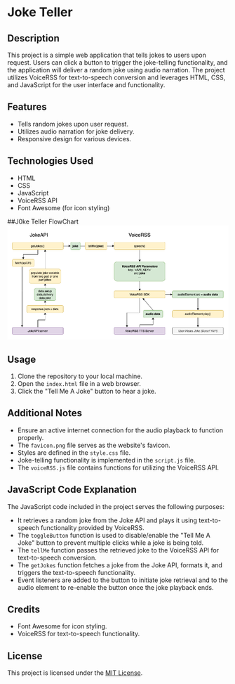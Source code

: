 # Joke Teller

## Description
This project is a simple web application that tells jokes to users upon request. Users can click a button to trigger the joke-telling functionality, and the application will deliver a random joke using audio narration. The project utilizes VoiceRSS for text-to-speech conversion and leverages HTML, CSS, and JavaScript for the user interface and functionality.

## Features
- Tells random jokes upon user request.
- Utilizes audio narration for joke delivery.
- Responsive design for various devices.

## Technologies Used
- HTML
- CSS
- JavaScript
- VoiceRSS API
- Font Awesome (for icon styling)

##J0ke Teller FlowChart
![Jke Teller Flowchart](Joke-Teller-Flowchart.png)


## Usage
1. Clone the repository to your local machine.
2. Open the `index.html` file in a web browser.
3. Click the "Tell Me A Joke" button to hear a joke.

## Additional Notes
- Ensure an active internet connection for the audio playback to function properly.
- The `favicon.png` file serves as the website's favicon.
- Styles are defined in the `style.css` file.
- Joke-telling functionality is implemented in the `script.js` file.
- The `voiceRSS.js` file contains functions for utilizing the VoiceRSS API.

## JavaScript Code Explanation
The JavaScript code included in the project serves the following purposes:
- It retrieves a random joke from the Joke API and plays it using text-to-speech functionality provided by VoiceRSS.
- The `toggleButton` function is used to disable/enable the "Tell Me A Joke" button to prevent multiple clicks while a joke is being told.
- The `tellMe` function passes the retrieved joke to the VoiceRSS API for text-to-speech conversion.
- The `getJokes` function fetches a joke from the Joke API, formats it, and triggers the text-to-speech functionality.
- Event listeners are added to the button to initiate joke retrieval and to the audio element to re-enable the button once the joke playback ends.

## Credits
- Font Awesome for icon styling.
- VoiceRSS for text-to-speech functionality.

## License
This project is licensed under the [MIT License](LICENSE).
